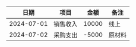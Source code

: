 | 日期 | 项目 | 金额 | 备注 |
| --- | --- | --- | --- |
| 2024-07-01 | 销售收入 | 10000 | 线上 |
| 2024-07-02 | 采购支出 | -5000 | 原材料 |

